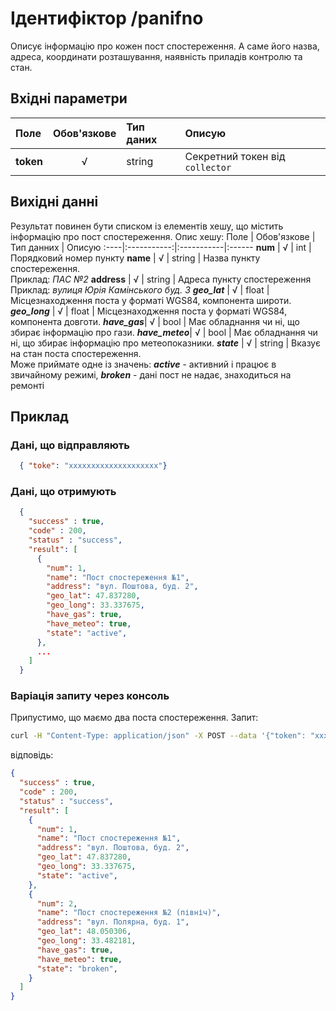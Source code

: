 # Ідентифіктор /panifno 
Описує інформацію про кожен пост спостереження. А саме його назва, адреса, координати розташування, наявність приладів контролю та стан.

## Вхідні параметри
Поле | Обов'язкове | Тип даних | Описую
:----|:-----------:|:-----------|:------
**token** | √ | string | Секретний токен від `collector`

## Вихідні данні
Результат повинен бути списком із елементів хешу, що містить інформацію про пост спостереження. Опис хешу:
Поле | Обов'язкове | Тип данних | Описую
:----|:-----------:|:-----------|:------
**num** | √ | int | Порядковий номер пункту
**name** | √ | string | Назва пункту спостереження.<br/>Приклад: *ПАС №2*
**address** |  √ | string | Адреса пункту спостереження<br/>Приклад: *вулиця Юрія Камінського буд. 3*
***geo_lat*** | √ | float | Місцезнаходження поста у форматі WGS84, компонента широти.
***geo_long*** | √ | float | Місцезнаходження поста у форматі WGS84, компонента довготи.
***have_gas***| √ | bool | Має обладнання чи ні, що збирає інформацію про гази.
***have_meteo***| √ | bool | Має обладнання чи ні, що збирає інформацію про метеопоказники.
***state*** | √ | string | Вказує на стан поста спостереження.<br/>Може приймате одне із значень: ***active*** - активний і працює в звичайному режимі, ***broken*** - дані пост не надає, знаходиться на ремонті

## Приклад

### Дані, що відправляють 
```JSON
  { "toke": "xxxxxxxxxxxxxxxxxxxx"}
```

### Дані, що отримують
```JSON
  {
    "success" : true,
    "code" : 200,
    "status" : "success",
    "result": [
      {
        "num": 1, 
        "name": "Пост спостереження №1", 
        "address": "вул. Поштова, буд. 2",
        "geo_lat": 47.837280,
        "geo_long": 33.337675,
        "have_gas": true,
        "have_meteo": true,
        "state": "active",
      },
      ...
    ]
  }
```

### Варіація запиту через консоль
Припустимо, що маємо два поста спостереження. Запит:
```BASH
curl -H "Content-Type: application/json" -X POST --data '{"token": "xxxxxxxxxxxxxxxxxxxx"}' "http://example.com/panifno"
```
відповідь:
```JSON
{
  "success" : true,
  "code" : 200,
  "status" : "success",
  "result": [
    {
      "num": 1, 
      "name": "Пост спостереження №1", 
      "address": "вул. Поштова, буд. 2",
      "geo_lat": 47.837280,
      "geo_long": 33.337675,
      "state": "active",
    },
    {
      "num": 2, 
      "name": "Пост спостереження №2 (північ)", 
      "address": "вул. Полярна, буд. 1",
      "geo_lat": 48.050306,
      "geo_long": 33.482181,
      "have_gas": true,
      "have_meteo": true,
      "state": "broken",
    }
  ]
}
```
